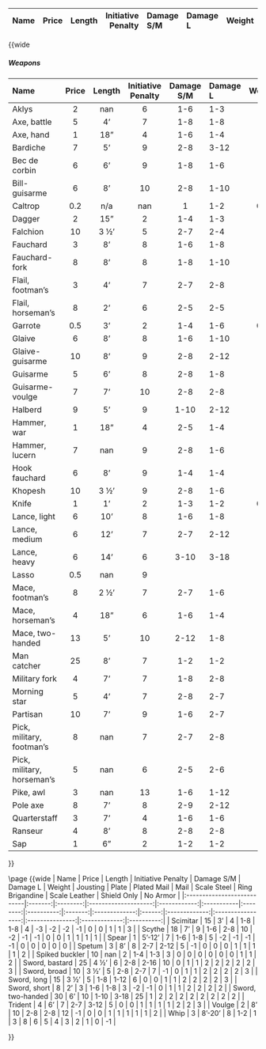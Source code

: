 | Name                       |   Price | Length   |   Initiative Penalty | Damage S/M   | Damage L   |   Weight |   Jousting |   Plate |   Plated Mail |   Mail |   Scale Steel |   Ring Brigandine |   Scale Leather |   Shield Only |   No Armor |
|:---------------------------|--------:|:---------|---------------------:|:-------------|:-----------|---------:|-----------:|--------:|--------------:|-------:|--------------:|------------------:|----------------:|--------------:|-----------:|
{{wide
##### Weapons

| Name                       |   Price | Length   |   Initiative Penalty | Damage S/M   | Damage L   |   Weight |   Jousting |   Plate |   Plated Mail |   Mail |   Scale Steel |   Ring Brigandine |   Scale Leather |   Shield Only |   No Armor |
|:---------------------------|:-------:|:--------:|:--------------------:|:------------:|:-----------|:--------:|:----------:|:-------:|:-------------:|:------:|:-------------:|:-----------------:|:---------------:|:-------------:|:----------:|
| Aklys                      |     2   | nan      |                    6 | 1-6          | 1-3        |      3   |         -6 |      -4 |            -3 |     -2 |            -1 |                -1 |               0 |             0 |          1 |
| Axe, battle                |     5   | 4’       |                    7 | 1-8          | 1-8        |      7   |         -4 |      -2 |            -1 |     -1 |             0 |                 0 |               1 |             1 |          2 |
| Axe, hand                  |     1   | 18”      |                    4 | 1-6          | 1-4        |      5   |         -4 |      -2 |            -2 |     -1 |             0 |                 0 |               1 |             1 |          1 |
| Bardiche                   |     7   | 5’       |                    9 | 2-8          | 3-12       |     12   |         -2 |      -1 |             0 |      0 |             1 |                 1 |               2 |             2 |          3 |
| Bec de corbin              |     6   | 6’       |                    9 | 1-8          | 1-6        |     10   |          2 |       2 |             2 |      0 |             0 |                 0 |               0 |             0 |         -1 |
| Bill-guisarme              |     6   | 8’       |                   10 | 2-8          | 1-10       |     15   |          0 |       0 |             0 |      0 |             0 |                 0 |               1 |             0 |          0 |
| Caltrop                    |     0.2 | n/a      |                  nan | 1            | 1-2        |      0.5 |         -1 |      -1 |            -1 |     -1 |            -1 |                -1 |              -1 |            -1 |         -1 |
| Dagger                     |     2   | 15”      |                    2 | 1-4          | 1-3        |      1   |         -6 |      -4 |            -3 |     -2 |            -1 |                -1 |               0 |             0 |          1 |
| Falchion                   |    10   | 3 ½’     |                    5 | 2-7          | 2-4        |      7   |         -2 |      -1 |             0 |      1 |             1 |                 1 |               1 |             0 |          0 |
| Fauchard                   |     3   | 8’       |                    8 | 1-6          | 1-8        |      6   |         -3 |      -2 |            -1 |     -1 |             0 |                 0 |               0 |             1 |          1 |
| Fauchard-fork              |     8   | 8’       |                    8 | 1-8          | 1-10       |      8   |         -2 |      -1 |            -1 |      0 |             0 |                 0 |               1 |             0 |          1 |
| Flail, footman’s           |     3   | 4’       |                    7 | 2-7          | 2-8        |     15   |          3 |       2 |             1 |      2 |             1 |                 1 |               1 |             1 |         -1 |
| Flail, horseman’s          |     8   | 2’       |                    6 | 2-5          | 2-5        |      3   |          0 |       0 |             0 |      0 |             0 |                 1 |               1 |             1 |          0 |
| Garrote                    |     0.5 | 3’       |                    2 | 1-4          | 1-6        |      0.1 |          3 |       3 |             2 |      2 |             1 |                 1 |               0 |             0 |         -1 |
| Glaive                     |     6   | 8’       |                    8 | 1-6          | 1-10       |      7   |         -2 |      -1 |             0 |      0 |             0 |                 0 |               0 |             0 |          0 |
| Glaive-guisarme            |    10   | 8’       |                    9 | 2-8          | 2-12       |     10   |         -2 |      -1 |             0 |      0 |             0 |                 0 |               0 |             0 |          0 |
| Guisarme                   |     5   | 6’       |                    8 | 2-8          | 1-8        |      8   |         -3 |      -2 |            -1 |     -1 |             0 |                 0 |               0 |            -1 |         -1 |
| Guisarme-voulge            |     7   | 7’       |                   10 | 2-8          | 2-8        |     15   |         -2 |      -1 |             0 |      1 |             1 |                 1 |               0 |             0 |          0 |
| Halberd                    |     9   | 5’       |                    9 | 1-10         | 2-12       |     17   |          1 |       1 |             1 |      2 |             2 |                 2 |               1 |             1 |          0 |
| Hammer, war                |     1   | 18”      |                    4 | 2-5          | 1-4        |      5   |          0 |       1 |             0 |      1 |             0 |                 0 |               0 |             0 |          0 |
| Hammer, lucern             |     7   | nan      |                    9 | 2-8          | 1-6        |     15   |          1 |       1 |             2 |      2 |             2 |                 1 |               1 |             0 |          0 |
| Hook fauchard              |     6   | 8’       |                    9 | 1-4          | 1-4        |      8   |         -3 |      -2 |            -1 |     -1 |             0 |                 0 |               0 |             0 |         -1 |
| Khopesh                    |    10   | 3 ½’     |                    9 | 2-8          | 1-6        |      7   |         -1 |       0 |             0 |      1 |             2 |                 2 |               2 |             1 |          1 |
| Knife                      |     1   | 1’       |                    2 | 1-3          | 1-2        |      0.5 |         -6 |      -4 |            -3 |     -2 |            -1 |                -1 |               0 |             0 |          1 |
| Lance, light               |     6   | 10’      |                    8 | 1-6          | 1-8        |      5   |          0 |       1 |             1 |      1 |             1 |                 0 |               0 |             0 |          0 |
| Lance, medium              |     6   | 12’      |                    7 | 2-7          | 2-12       |     10   |          0 |       1 |             1 |      1 |             1 |                 0 |               0 |             0 |          0 |
| Lance, heavy               |     6   | 14’      |                    6 | 3-10         | 3-18       |     15   |          0 |       2 |             2 |      2 |             1 |                 0 |               0 |             0 |          0 |
| Lasso                      |     0.5 | nan      |                    9 |              |            |      2   |          8 |       6 |             5 |      4 |             3 |                 2 |               1 |             0 |         -1 |
| Mace, footman’s            |     8   | 2 ½’     |                    7 | 2-7          | 1-6        |     10   |          2 |       1 |             0 |      0 |             0 |                 0 |               0 |             1 |         -1 |
| Mace, horseman’s           |     4   | 18”      |                    6 | 1-6          | 1-4        |      5   |          2 |       1 |             0 |      0 |             0 |                 0 |               0 |             0 |          0 |
| Mace, two-handed           |    13   | 5’       |                   10 | 2-12         | 1-8        |     15   |          2 |       2 |             1 |      0 |             0 |                 0 |               0 |             2 |         -1 |
| Man catcher                |    25   | 8’       |                    7 | 1-2          | 1-2        |      8   |          0 |       0 |             0 |      0 |             0 |                 0 |              -1 |            -2 |         -3 |
| Military fork              |     4   | 7’       |                    7 | 1-8          | 2-8        |      7   |         -3 |      -2 |            -1 |      0 |             0 |                 1 |               1 |             0 |          1 |
| Morning star               |     5   | 4’       |                    7 | 2-8          | 2-7        |     12   |          0 |       1 |             1 |      1 |             1 |                 1 |               1 |             2 |          2 |
| Partisan                   |    10   | 7’       |                    9 | 1-6          | 2-7        |      8   |         -2 |      -1 |            -1 |      0 |             0 |                 1 |               1 |             1 |          2 |
| Pick, military, footman’s  |     8   | nan      |                    7 | 2-7          | 2-8        |      6   |          3 |       2 |             1 |      1 |             0 |                -1 |              -1 |            -1 |         -2 |
| Pick, military, horseman’s |     5   | nan      |                    6 | 2-5          | 2-6        |      4   |          3 |       2 |             1 |      1 |             0 |                -1 |              -1 |            -1 |         -2 |
| Pike, awl                  |     3   | nan      |                   13 | 1-6          | 1-12       |      8   |         -3 |      -2 |            -2 |     -1 |            -1 |                 0 |               0 |             0 |          1 |
| Pole axe                   |     8   | 7’       |                    8 | 2-9          | 2-12       |     15   |          2 |       2 |             2 |      1 |             1 |                 0 |               0 |             0 |         -1 |
| Quarterstaff               |     3   | 7’       |                    4 | 1-6          | 1-6        |     10   |         -2 |      -1 |            -1 |      0 |             0 |                 1 |               1 |             2 |          2 |
| Ranseur                    |     4   | 8’       |                    8 | 2-8          | 2-8        |      5   |         -1 |      -1 |            -1 |      0 |             0 |                 0 |               1 |             1 |          2 |
| Sap                        |     1   | 6”       |                    2 | 1-2          | 1-2        |      1   |        -13 |     -10 |            -8 |     -6 |            -5 |                -4 |              -3 |            -2 |          0 |

}}

\page
{{wide
| Name                       |   Price | Length   |   Initiative Penalty | Damage S/M   | Damage L   |   Weight |   Jousting |   Plate |   Plated Mail |   Mail |   Scale Steel |   Ring Brigandine |   Scale Leather |   Shield Only |   No Armor |
|:---------------------------|:-------:|:--------:|:--------------------:|:------------:|:-----------|:--------:|:----------:|:-------:|:-------------:|:------:|:-------------:|:-----------------:|:---------------:|:-------------:|:----------:|
| Scimitar                   |    15   | 3’       |                    4 | 1-8          | 1-8        |      4   |         -3 |      -2 |            -2 |     -1 |             0 |                 0 |               1 |             1 |          3 |
| Scythe                     |    18   | 7’       |                    9 | 1-6          | 2-8        |     10   |         -2 |      -1 |            -1 |      0 |             0 |                 1 |               1 |             1 |          1 |
| Spear                      |     1   | 5’-12’   |                    7 | 1-6          | 1-8        |      5   |         -2 |      -1 |            -1 |     -1 |             0 |                 0 |               0 |             0 |          0 |
| Spetum                     |     3   | 8’       |                    8 | 2-7          | 2-12       |      5   |         -1 |       0 |             0 |      0 |             1 |                 1 |               1 |             1 |          2 |
| Spiked buckler             |    10   | nan      |                    2 | 1-4          | 1-3        |      3   |          0 |       0 |             0 |      0 |             0 |                 0 |               1 |             1 |          2 |
| Sword, bastard             |    25   | 4 ½’     |                    6 | 2-8          | 2-16       |     10   |          0 |       1 |             1 |      2 |             2 |                 2 |               2 |             2 |          3 |
| Sword, broad               |    10   | 3 ½’     |                    5 | 2-8          | 2-7        |      7   |         -1 |       0 |             1 |      1 |             2 |                 2 |               2 |             2 |          3 |
| Sword, long                |    15   | 3 ½’     |                    5 | 1-8          | 1-12       |      6   |          0 |       0 |             1 |      1 |             2 |                 2 |               2 |             2 |          3 |
| Sword, short               |     8   | 2’       |                    3 | 1-6          | 1-8        |      3   |         -2 |      -1 |             0 |      1 |             1 |                 2 |               2 |             2 |          2 |
| Sword, two-handed          |    30   | 6’       |                   10 | 1-10         | 3-18       |     25   |          1 |       2 |             2 |      2 |             2 |                 2 |               2 |             2 |          2 |
| Trident                    |     4   | 6’       |                    7 | 2-7          | 3-12       |      5   |          0 |       0 |             1 |      1 |             1 |                 1 |               2 |             2 |          3 |
| Voulge                     |     2   | 8’       |                   10 | 2-8          | 2-8        |     12   |         -1 |       0 |             0 |      1 |             1 |                 1 |               1 |             1 |          2 |
| Whip                       |     3   | 8’-20’   |                    8 | 1-2          | 1          |      3   |          8 |       6 |             5 |      4 |             3 |                 2 |               1 |             0 |         -1 |

}}